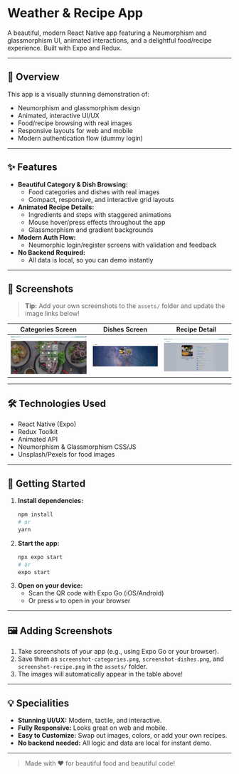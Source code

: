 # Weather & Recipe App

A beautiful, modern React Native app featuring a Neumorphism and glassmorphism UI, animated interactions, and a delightful food/recipe experience. Built with Expo and Redux.

---

## 🌟 Overview
This app is a visually stunning demonstration of:
- Neumorphism and glassmorphism design
- Animated, interactive UI/UX
- Food/recipe browsing with real images
- Responsive layouts for web and mobile
- Modern authentication flow (dummy login)

---

## ✨ Features
- **Beautiful Category & Dish Browsing:**
  - Food categories and dishes with real images
  - Compact, responsive, and interactive grid layouts
- **Animated Recipe Details:**
  - Ingredients and steps with staggered animations
  - Mouse hover/press effects throughout the app
  - Glassmorphism and gradient backgrounds
- **Modern Auth Flow:**
  - Neumorphic login/register screens with validation and feedback
- **No Backend Required:**
  - All data is local, so you can demo instantly

---

## 📸 Screenshots

> **Tip:** Add your own screenshots to the `assets/` folder and update the image links below!

| Categories Screen | Dishes Screen | Recipe Detail |
|------------------|--------------|---------------|
| ![Categories](./assets/screenshot-categories.png) | ![Dishes](./assets/screenshot-dishes.png) | ![Recipe](./assets/screenshot-recipe.png) |

---

## 🛠️ Technologies Used
- React Native (Expo)
- Redux Toolkit
- Animated API
- Neumorphism & Glassmorphism CSS/JS
- Unsplash/Pexels for food images

---

## 🚀 Getting Started

1. **Install dependencies:**
   ```sh
   npm install
   # or
   yarn
   ```
2. **Start the app:**
   ```sh
   npx expo start
   # or
   expo start
   ```
3. **Open on your device:**
   - Scan the QR code with Expo Go (iOS/Android)
   - Or press `w` to open in your browser

---

## 🖼️ Adding Screenshots
1. Take screenshots of your app (e.g., using Expo Go or your browser).
2. Save them as `screenshot-categories.png`, `screenshot-dishes.png`, and `screenshot-recipe.png` in the `assets/` folder.
3. The images will automatically appear in the table above!

---

## 💡 Specialities
- **Stunning UI/UX:** Modern, tactile, and interactive.
- **Fully Responsive:** Looks great on web and mobile.
- **Easy to Customize:** Swap out images, colors, or add your own recipes.
- **No backend needed:** All logic and data are local for instant demo.

---

> Made with ❤️ for beautiful food and beautiful code! 